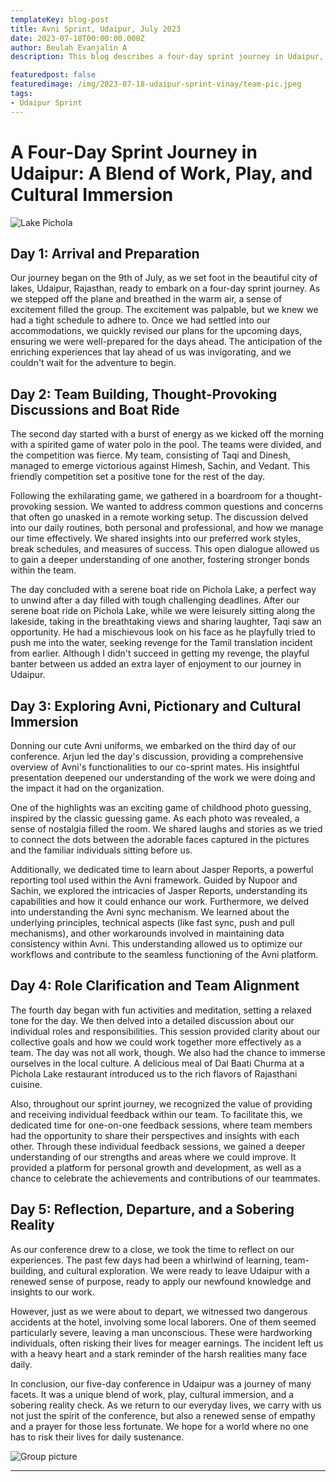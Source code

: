 ```yaml
---
templateKey: blog-post
title: Avni Sprint, Udaipur, July 2023
date: 2023-07-18T00:00:00.000Z
author: Beulah Evanjalin A
description: This blog describes a four-day sprint journey in Udaipur, Rajasthan, where work, play, and cultural immersion intertwine. It highlights the arrival and preparation, team building, thought-provoking discussions, exploring Avni (the project focus), cultural immersion experiences, role clarification, team alignment, reflection, and departure

featuredpost: false
featuredimage: /img/2023-07-18-udaipur-sprint-vinay/team-pic.jpeg
tags:
- Udaipur Sprint
---
```


# A Four-Day Sprint Journey in Udaipur: A Blend of Work, Play, and Cultural Immersion

![Lake Pichola](/img/2023-07-18-avni-sprint-udaipur-blog/lake-pichola.jpeg)

## Day 1: Arrival and Preparation

Our journey began on the 9th of July, as we set foot in the beautiful city of lakes, Udaipur, Rajasthan, ready to embark on a four-day sprint journey. As we stepped off the plane and breathed in the warm air, a sense of excitement filled the group. The excitement was palpable, but we knew we had a tight schedule to adhere to. Once we had settled into our accommodations, we quickly revised our plans for the upcoming days, ensuring we were well-prepared for the days ahead. The anticipation of the enriching experiences that lay ahead of us was invigorating, and we couldn't wait for the adventure to begin.

## Day 2: Team Building, Thought-Provoking Discussions and Boat Ride

The second day started with a burst of energy as we kicked off the morning with a spirited game of water polo in the pool. The teams were divided, and the competition was fierce. My team, consisting of Taqi and Dinesh, managed to emerge victorious against Himesh, Sachin, and Vedant. This friendly competition set a positive tone for the rest of the day.

Following the exhilarating game, we gathered in a boardroom for a thought-provoking session. We wanted to address common questions and concerns that often go unasked in a remote working setup. The discussion delved into our daily routines, both personal and professional, and how we manage our time effectively. We shared insights into our preferred work styles, break schedules, and measures of success. This open dialogue allowed us to gain a deeper understanding of one another, fostering stronger bonds within the team.

The day concluded with a serene boat ride on Pichola Lake, a perfect way to unwind after a day filled with tough challenging deadlines. After our serene boat ride on Pichola Lake, while we were leisurely sitting along the lakeside, taking in the breathtaking views and sharing laughter, Taqi saw an opportunity. He had a mischievous look on his face as he playfully tried to push me into the water, seeking revenge for the Tamil translation incident from earlier. Although I didn't succeed in getting my revenge, the playful banter between us added an extra layer of enjoyment to our journey in Udaipur.

## Day 3: Exploring Avni, Pictionary and Cultural Immersion

Donning our cute Avni uniforms, we embarked on the third day of our conference. Arjun led the day's discussion, providing a comprehensive overview of Avni's functionalities to our co-sprint mates. His insightful presentation deepened our understanding of the work we were doing and the impact it had on the organization.

One of the highlights was an exciting game of childhood photo guessing, inspired by the classic guessing game. As each photo was revealed, a sense of nostalgia filled the room. We shared laughs and stories as we tried to connect the dots between the adorable faces captured in the pictures and the familiar individuals sitting before us.

Additionally, we dedicated time to learn about Jasper Reports, a powerful reporting tool used within the Avni framework. Guided by Nupoor and Sachin, we explored the intricacies of Jasper Reports, understanding its capabilities and how it could enhance our work. Furthermore, we delved into understanding the Avni sync mechanism. We learned about the underlying principles, technical aspects (like fast sync, push and pull mechanisms), and other workarounds involved in maintaining data consistency within Avni. This understanding allowed us to optimize our workflows and contribute to the seamless functioning of the Avni platform.

## Day 4: Role Clarification and Team Alignment

The fourth day began with fun activities and meditation, setting a relaxed tone for the day. We then delved into a detailed discussion about our individual roles and responsibilities. This session provided clarity about our collective goals and how we could work together more effectively as a team. The day was not all work, though. We also had the chance to immerse ourselves in the local culture. A delicious meal of Dal Baati Churma at a Pichola Lake restaurant introduced us to the rich flavors of Rajasthani cuisine.

Also, throughout our sprint journey, we recognized the value of providing and receiving individual feedback within our team. To facilitate this, we dedicated time for one-on-one feedback sessions, where team members had the opportunity to share their perspectives and insights with each other. Through these individual feedback sessions, we gained a deeper understanding of our strengths and areas where we could improve. It provided a platform for personal growth and development, as well as a chance to celebrate the achievements and contributions of our teammates.

## Day 5: Reflection, Departure, and a Sobering Reality

As our conference drew to a close, we took the time to reflect on our experiences. The past few days had been a whirlwind of learning, team-building, and cultural exploration. We were ready to leave Udaipur with a renewed sense of purpose, ready to apply our newfound knowledge and insights to our work.

However, just as we were about to depart, we witnessed two dangerous accidents at the hotel, involving some local laborers. One of them seemed particularly severe, leaving a man unconscious. These were hardworking individuals, often risking their lives for meager earnings. The incident left us with a heavy heart and a stark reminder of the harsh realities many face daily.

In conclusion, our five-day conference in Udaipur was a journey of many facets. It was a unique blend of work, play, cultural immersion, and a sobering reality check. As we return to our everyday lives, we carry with us not just the spirit of the conference, but also a renewed sense of empathy and a prayer for those less fortunate. We hope for a world where no one has to risk their lives for daily sustenance.

![Group picture](/img/2023-07-18-avni-sprint-udaipur-blog/group-pic.png)

----------------------------